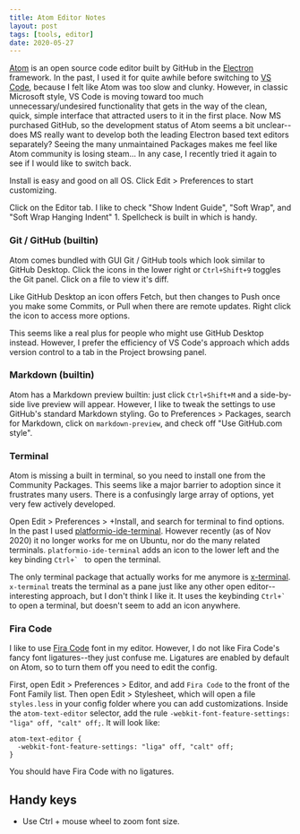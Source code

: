```yaml
---
title: Atom Editor Notes
layout: post
tags: [tools, editor]
date: 2020-05-27
---
```


[Atom](https://atom.io/) is an open source code editor built by GitHub in the [Electron](https://electronjs.org/) framework.
In the past, I used it for quite awhile before switching to [VS Code](https://evanwill.github.io/_drafts/notes/vs-code.html), because I felt like Atom was too slow and clunky.
However, in classic Microsoft style, VS Code is moving toward too much unnecessary/undesired functionality that gets in the way of the clean, quick, simple interface that attracted users to it in the first place.
Now MS purchased GitHub, so the development status of Atom seems a bit unclear--does MS really want to develop both the leading Electron based text editors separately?
Seeing the many unmaintained Packages makes me feel like Atom community is losing steam...
In any case, I recently tried it again to see if I would like to switch back.

Install is easy and good on all OS.
Click Edit > Preferences to start customizing.

Click on the Editor tab. I like to check "Show Indent Guide", "Soft Wrap", and "Soft Wrap Hanging Indent" 1.
Spellcheck is built in which is handy.

### Git / GitHub (builtin)

Atom comes bundled with GUI Git / GitHub tools which look similar to GitHub Desktop.
Click the icons in the lower right or `Ctrl+Shift+9` toggles the Git panel.
Click on a file to view it's diff.

Like GitHub Desktop an icon offers Fetch, but then changes to Push once you make some Commits, or Pull when there are remote updates. 
Right click the icon to access more options.

This seems like a real plus for people who might use GitHub Desktop instead.
However, I prefer the efficiency of VS Code's approach which adds version control to a tab in the Project browsing panel.

### Markdown (builtin)

Atom has a Markdown preview builtin: just click `Ctrl+Shift+M` and a side-by-side live preview will appear.
However, I like to tweak the settings to use GitHub's standard Markdown styling.
Go to Preferences > Packages, search for Markdown, click on `markdown-preview`, and check off "Use GitHub.com style".

### Terminal

Atom is missing a built in terminal, so you need to install one from the Community Packages.
This seems like a major barrier to adoption since it frustrates many users.
There is a confusingly large array of options, yet very few actively developed.

Open Edit > Preferences > +Install, and search for terminal to find options.
In the past I used [platformio-ide-terminal](https://github.com/platformio/platformio-atom-ide-terminal).
However recently (as of Nov 2020) it no longer works for me on Ubuntu, nor do the many related terminals.
`platformio-ide-terminal` adds an icon to the lower left and the key binding ```Ctrl+` ``` to open the terminal.

The only terminal package that actually works for me anymore is [x-terminal](https://github.com/bus-stop/x-terminal).
`x-terminal` treats the terminal as a pane just like any other open editor--interesting approach, but I don't think I like it.
It uses the keybinding ```Ctrl+` ``` to open a terminal, but doesn't seem to add an icon anywhere.

### Fira Code

I like to use [Fira Code](https://github.com/tonsky/FiraCode) font in my editor.
However, I do not like Fira Code's fancy font ligatures--they just confuse me.
Ligatures are enabled by default on Atom, so to turn them off you need to edit the config.

First, open Edit > Preferences > Editor, and add `Fira Code` to the front of the Font Family list.
Then open Edit > Stylesheet, which will open a file `styles.less` in your config folder where you can add customizations.
Inside the `atom-text-editor` selector, add the rule `-webkit-font-feature-settings: "liga" off, "calt" off;`.
It will look like:

```
atom-text-editor {
  -webkit-font-feature-settings: "liga" off, "calt" off;
}
```

You should have Fira Code with no ligatures.

## Handy keys

- Use Ctrl + mouse wheel to zoom font size.
